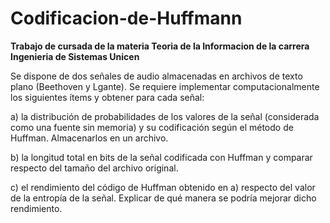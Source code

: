 # Codificacion-de-Huffmann
**Trabajo de cursada de la materia Teoria de la Informacion de la carrera Ingenieria de Sistemas Unicen**

Se dispone de dos señales de audio almacenadas en archivos de texto plano (Beethoven y Lgante). Se
requiere implementar computacionalmente los siguientes ítems y obtener para cada señal:

a) la distribución de probabilidades de los valores de la señal (considerada como una fuente sin
memoria) y su codificación según el método de Huffman. Almacenarlos en un archivo.

b) la longitud total en bits de la señal codificada con Huffman y comparar respecto del tamaño del
archivo original.

c) el rendimiento del código de Huffman obtenido en a) respecto del valor de la entropía de la señal.
Explicar de qué manera se podría mejorar dicho rendimiento.
